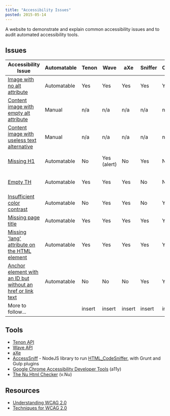 ```yaml
---
title: "Accessibility Issues"
posted: 2015-05-14
---
```


A website to demonstrate and explain common accessibility issues
and to audit automated accessibility tools.

## Issues
<table>
<thead>
<tr>
<th scope="col">Accessibility Issue</th>
<th scope="col">Automatable</th>
<th scope="col">Tenon</th>
<th scope="col">Wave</th>
<th scope="col">aXe</th>
<th scope="col">Sniffer</th>
<th scope="col">Chrome</th>
<th scope="col">v.Nu</th>
<th scope="col">WCAG 2.0</th>
<th scope="col">Info</th>
</tr>
</thead>
<tbody>
<tr>
<td><a href="/accessibility-issues/image-no-alt.html">Image with no alt attribute</a></td>
<td>Automatable</td>
<td class="tool-result tool-result--tenon yes">Yes</td>
<td class="tool-result tool-result--wave yes">Yes</td>
<td class="tool-result tool-result--axe yes">Yes</td>
<td class="tool-result tool-result--codesniffer yes">Yes</td>
<td class="tool-result tool-result--chrome yes">Yes</td>
<td class="tool-result tool-result--vnu yes">Yes</td>
<td><a href="http://www.w3.org/TR/UNDERSTANDING-WCAG20/text-equiv-all.html">1.1.1 Non-text Content</a></td>
<td></td>
</tr>
<tr>
<td><a href="/accessibility-issues/image-empty-alt.html">Content image with empty alt attribute</a></td>
<td>Manual</td>
<td class="tool-result tool-result--tenon manual">n/a</td>
<td class="tool-result tool-result--wave manual">n/a</td>
<td class="tool-result tool-result--axe manual">n/a</td>
<td class="tool-result tool-result--codesniffer manual">n/a</td>
<td class="tool-result tool-result--chrome manual">n/a</td>
<td class="tool-result tool-result--vnu manual">n/a</td>
<td><a href="http://www.w3.org/TR/UNDERSTANDING-WCAG20/text-equiv-all.html">1.1.1 Non-text Content</a></td>
<td></td>
</tr>
<tr>
<td><a href="/accessibility-issues/image-bad-alt.html">Content image with useless text alternative</a></td>
<td>Manual</td>
<td class="tool-result tool-result--tenon manual">n/a</td>
<td class="tool-result tool-result--wave manual">n/a</td>
<td class="tool-result tool-result--axe manual">n/a</td>
<td class="tool-result tool-result--codesniffer manual">n/a</td>
<td class="tool-result tool-result--chrome manual">n/a</td>
<td class="tool-result tool-result--vnu manual">n/a</td>
<td><a href="http://www.w3.org/TR/UNDERSTANDING-WCAG20/text-equiv-all.html">1.1.1 Non-text Content</a></td>
<td></td>
</tr>
<tr>
<td><a href="/accessibility-issues/h1-missing.html">Missing H1</a></td>
<td>Automatable</td>
<td class="tool-result tool-result--tenon no">No</td>
<td class="tool-result tool-result--wave alert">Yes (alert)</td>
<td class="tool-result tool-result--axe no">No</td>
<td class="tool-result tool-result--codesniffer yes">Yes</td>
<td class="tool-result tool-result--chrome no">No</td>
<td class="tool-result tool-result--vnu no">No</td>
<td><a href="http://www.w3.org/TR/UNDERSTANDING-WCAG20/content-structure-separation-programmatic.html">1.3.1 Info and Relationships</a></td>
<td><a href="http://www.w3.org/TR/WCAG20-TECHS/G141.html">G141</a></td>
</tr>
<tr>
<td><a href="/accessibility-issues/th-empty.html">Empty TH</a></td>
<td>Automatable</td>
<td class="tool-result tool-result--tenon yes">Yes</td>
<td class="tool-result tool-result--wave yes">Yes</td>
<td class="tool-result tool-result--axe yes">Yes</td>
<td class="tool-result tool-result--codesniffer no">No</td>
<td class="tool-result tool-result--chrome no">No</td>
<td class="tool-result tool-result--vnu no">no</td>
<td><a href="http://www.w3.org/TR/UNDERSTANDING-WCAG20/content-structure-separation-programmatic.html">1.3.1 Info and Relationships</a></td>
<td></td>
</tr>
<tr>
<td><a href="/accessibility-issues/color-contrast-insufficient.html">Insufficient color contrast</a></td>
<td>Automatable</td>
<td class="tool-result tool-result--tenon no">No</td>
<td class="tool-result tool-result--wave yes">Yes</td>
<td class="tool-result tool-result--axe yes">Yes</td>
<td class="tool-result tool-result--codesniffer no">No</td>
<td class="tool-result tool-result--chrome yes">Yes</td>
<td class="tool-result tool-result--vnu no">No</td>
<td><a href="http://www.w3.org/TR/UNDERSTANDING-WCAG20/visual-audio-contrast-contrast.html">1.4.3 Contrast (Minimum)</a></td>
<td><a href="http://www.w3.org/TR/WCAG20-TECHS/G18.html">G18</a></td>
</tr>
<tr>
<td><a href="/accessibility-issues/title-missing.html">Missing page title</a></td>
<td>Automatable</td>
<td class="tool-result tool-result--tenon yes">Yes</td>
<td class="tool-result tool-result--wave yes">Yes</td>
<td class="tool-result tool-result--axe yes">Yes</td>
<td class="tool-result tool-result--codesniffer yes">Yes</td>
<td class="tool-result tool-result--chrome yes">Yes</td>
<td class="tool-result tool-result--vnu yes">Yes</td>
<td><a href="http://www.w3.org/TR/UNDERSTANDING-WCAG20/navigation-mechanisms-title.html">2.4.2 Page Titled</a></td>
<td><a href="http://www.w3.org/TR/WCAG20-TECHS/H25.html">H25</a></td>
</tr>
<tr>
<td><a href="/accessibility-issues/lang-missing.html">Missing &#39;lang&#39; attribute on the HTML element</a></td>
<td>Automatable</td>
<td class="tool-result tool-result--tenon yes">Yes</td>
<td class="tool-result tool-result--wave yes">Yes</td>
<td class="tool-result tool-result--axe yes">Yes</td>
<td class="tool-result tool-result--codesniffer yes">Yes</td>
<td class="tool-result tool-result--chrome yes">Yes</td>
<td class="tool-result tool-result--vnu no">No</td>
<td><a href="http://www.w3.org/TR/UNDERSTANDING-WCAG20/meaning-doc-lang-id.html">3.1.1 Language of Page</a></td>
<td><a href="http://www.w3.org/TR/WCAG20-TECHS/H57.html">H57</a></td>
</tr>
<tr>
<td><a href="/accessibility-issues/anchor-with-id-no-href-or-text.html">Anchor element with an ID but without an href or link text</a></td>
<td>Automatable</td>
<td class="tool-result tool-result--tenon no">No</td>
<td class="tool-result tool-result--wave no">No</td>
<td class="tool-result tool-result--axe no">No</td>
<td class="tool-result tool-result--codesniffer yes">Yes</td>
<td class="tool-result tool-result--chrome yes">Yes</td>
<td class="tool-result tool-result--vnu no">No</td>
<td><a href="http://www.w3.org/TR/UNDERSTANDING-WCAG20/ensure-compat-rsv.html">4.1.2 Name, Role, Value</a></td>
<td><a href="http://www.w3.org/TR/WCAG20-TECHS/H91.html">H91</a></td>
</tr>
<tr>
<!-- <td><a href="/accessibility-issues/">insert</a></td> -->
<td>More to follow...</td>
<td></td>
<td class="tool-result tool-result--tenon insert">insert</td>
<td class="tool-result tool-result--wave insert">insert</td>
<td class="tool-result tool-result--axe insert">insert</td>
<td class="tool-result tool-result--codesniffer insert">insert</td>
<td class="tool-result tool-result--chrome insert">insert</td>
<td class="tool-result tool-result--vnu insert">insert</td>
<td></td>
<td></td>
</tr>
</tbody>
</table>

## Tools
* [Tenon API](http://tenon.io/)
* [Wave API](http://wave.webaim.org/api/)
* [aXe](http://www.deque.com/products/axe/)
* [AccessSniff](https://github.com/yargalot/AccessSniff) - NodeJS library to run [HTML_CodeSniffer](http://squizlabs.github.io/HTML_CodeSniffer/), with Grunt and Gulp plugins
* [Google Chrome Accessibility Developer Tools](http://addyosmani.github.io/a11y/) (a11y)
* [The Nu Html Checker](https://validator.github.io/validator/) (v.Nu)


## Resources
* [Understanding WCAG 2.0](http://www.w3.org/TR/UNDERSTANDING-WCAG20/Overview.html)
* [Techniques for WCAG 2.0](http://www.w3.org/TR/WCAG20-TECHS/Overview.html)